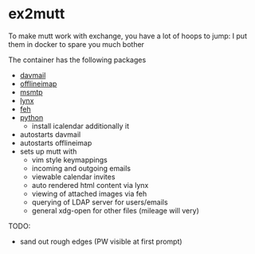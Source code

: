 # ex2mutt
To make mutt work with exchange, you have a lot of hoops to jump:
I put them in docker to spare you much bother


The container has the following packages
  - [davmail](http://davmail.sourceforge.net/)
  - [offlineimap](http://www.offlineimap.org/)
  - [msmtp](http://msmtp.sourceforge.net/)
  - [lynx](http://lynx.browser.org/)
  - [feh](https://feh.finalrewind.org/)
  - [python](https://www.python.org/)
    - install icalendar
additionally it
  - autostarts davmail
  - autostarts offlineimap
  - sets up mutt with
    - vim style keymappings
    - incoming and outgoing emails
    - viewable calendar invites
    - auto rendered html content via lynx
    - viewing of attached images via feh
    - querying of LDAP server for users/emails
    - general xdg-open for other files (mileage will very)

TODO:
  - sand out rough edges (PW visible at first prompt)
